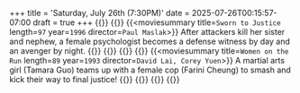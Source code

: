 +++
title = 'Saturday, July 26th (7:30PM)'
date = 2025-07-26T00:15:57-07:00
draft = true
+++
{{<movienight>}}
{{<movie>}}
{{<moviesummary title=`Sworn to Justice` length=`97` year=`1996` director=`Paul Maslak`>}}
After attackers kill her sister and nephew, a female psychologist becomes a defense witness by day and an avenger by night.
{{</moviesummary>}}
{{<movietrailer GDWRQ6wZrQY>}}
{{</movie>}}
{{<movie>}}
{{<moviesummary title=`Women on the Run` length=`89` year=`1993` director=`David Lai, Corey Yuen`>}}
A martial arts girl (Tamara Guo) teams up with a female cop (Farini Cheung) to smash and kick their way to final justice!
{{</moviesummary>}}
{{<movietrailer qQGqBybNP2M>}}
{{</movie>}}
{{</movienight>}}